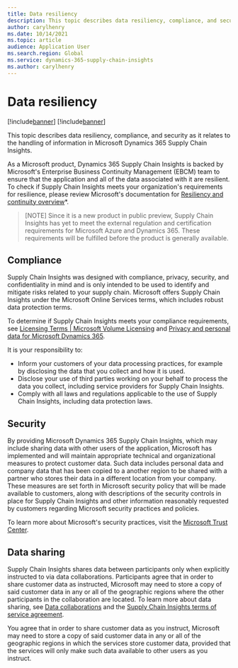 ```yaml
---
title: Data resiliency
description: This topic describes data resiliency, compliance, and security as it relates to the handling of information in Microsoft Dynamics 365 Supply Chain Insights.
author: carylhenry
ms.date: 10/14/2021
ms.topic: article
audience: Application User
ms.search.region: Global
ms.service: dynamics-365-supply-chain-insights
ms.author: carylhenry
---
```


# Data resiliency

[!include[banner](includes/banner.md)]
[!include[banner](includes/preview-banner.md)]

This topic describes data resiliency, compliance, and security as it relates to the handling of information in Microsoft Dynamics 365 Supply Chain Insights.

As a Microsoft product, Dynamics 365 Supply Chain Insights is backed by Microsoft's Enterprise Business Continuity Management (EBCM) team to ensure that the application and all of the data associated with it are resilient. To check if Supply Chain Insights meets your organization's requirements for resilience, please review Microsoft's documentation for [Resiliency and continuity overview](/compliance/assurance/assurance-resiliency-and-continuity)*.

> [NOTE]
> Since it is a new product in public preview, Supply Chain Insights has yet to meet the external regulation and certification requirements for Microsoft Azure and Dynamics 365. These requirements will be fulfilled before the product is generally available. 

## Compliance

Supply Chain Insights was designed with compliance, privacy, security, and confidentiality in mind and is only intended to be used to identify and mitigate risks related to your supply chain. Microsoft offers Supply Chain Insights under the Microsoft Online Services terms, which includes robust data protection terms.

To determine if Supply Chain Insights meets your compliance requirements, see [Licensing Terms | Microsoft Volume Licensing](https://www.microsoft.com/licensing/product-licensing/products?rtc=1) and [Privacy and personal data for Microsoft Dynamics 365](/dynamics365/get-started/gdpr/). 

It is your responsibility to:
- Inform your customers of your data processing practices, for example by disclosing the data that you collect and how it is used.
- Disclose your use of third parties working on your behalf to process the data you collect, including service providers for Supply Chain Insights.
- Comply with all laws and regulations applicable to the use of Supply Chain Insights, including data protection laws.

## Security

By providing Microsoft Dynamics 365 Supply Chain Insights, which may include sharing data with other users of the application, Microsoft has implemented and will maintain appropriate technical and organizational measures to protect customer data. Such data includes personal data and company data that has been copied to a another region to be shared with a partner who stores their data in a different location from your company. These measures are set forth in Microsoft security policy that will be made available to customers, along with descriptions of the security controls in place for Supply Chain Insights and other information reasonably requested by customers regarding Microsoft security practices and policies.

To learn more about Microsoft's security practices, visit the [Microsoft Trust Center](https://www.microsoft.com/en-us/trust-center).

## Data sharing

Supply Chain Insights shares data between participants only when explicitly instructed to via data collaborations. Participants agree that in order to share customer data as instructed, Microsoft may need to store a copy of said customer data in any or all of the geographic regions where the other participants in the collaboration are located. To learn more about data sharing, see [Data collaborations](create-collaboration.md) and the [Supply Chain Insights terms of service agreement](https://aka.ms/scitc). 

You agree that in order to share customer data as you instruct, Microsoft may need to store a copy of said customer data in any or all of the geographic regions in which the services store customer data, provided that the services will only make such data available to other users as you instruct.

